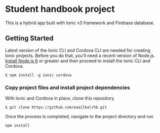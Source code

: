 # Student handbook project

This is a hybrid app built with Ionic v3 framework and Firebase database.


## Getting Started

Latest version of the Ionic CLI and Cordova CLI are needed for creating Ionic projects. Before you do that, you’ll need a recent version of Node.js. [Install Node.js 6](https://nodejs.org/) or greater and then proceed to install the Ionic CLI and Cordova.

```
$ npm install -g ionic cordova
```


### Copy project files and install project dependencies

With Ionic and Cordova in place, clone this repository

```
$ git clone https://github.com/eaailkal/hb.git
```

Once the process is completed, navigate to the project directory and run

```
npm install
```